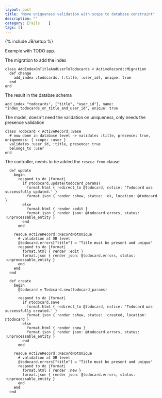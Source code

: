 ```yaml
---
layout: post
title: "Move uniqueness validation with scope to database constraint"
description: ""
category: [rails    ]
tags: []
---
```

{% include JB/setup %}

Example with TODO app.


The migration to add the index 

    class AddIndexOnTitleAndUserToTodocards < ActiveRecord::Migration
      def change
        add_index :todocards, [:title, :user_id], unique: true
      end
    end

The result in the databse schema

    add_index "todocards", ["title", "user_id"], name: "index_todocards_on_title_and_user_id", unique: true


The model, doesn't need the validation on uniqueness, only needs the presence validation

    class Todocard < ActiveRecord::Base
      # now done in database level -> validates :title, presence: true, uniqueness: { scope: :user }
      validates :user_id, :title, presence: true
      belongs_to :user
    end


The controller, needs to be added the `rescue_from` clause

      def update
        begin
          respond_to do |format|
            if @todocard.update(todocard_params)
              format.html { redirect_to @todocard, notice: 'Todocard was successfully updated.' }
              format.json { render :show, status: :ok, location: @todocard }
            else
              format.html { render :edit }
              format.json { render json: @todocard.errors, status: :unprocessable_entity }
            end
          end

        rescue ActiveRecord::RecordNotUnique
          # validation at DB level
          @todocard.errors["title"] = "Title must be present and unique"
          respond_to do |format|
            format.html { render :edit }
            format.json { render json: @todocard.errors, status: :unprocessable_entity }
          end
        end
      end

      def create
        begin
          @todocard = Todocard.new(todocard_params)

          respond_to do |format|
            if @todocard.save
              format.html { redirect_to @todocard, notice: 'Todocard was successfully created.' }
              format.json { render :show, status: :created, location: @todocard }
            else
              format.html { render :new }
              format.json { render json: @todocard.errors, status: :unprocessable_entity }
            end
          end

        rescue ActiveRecord::RecordNotUnique
          # validation at DB level
          @todocard.errors["title"] = "Title must be present and unique"
          respond_to do |format|
            format.html { render :new }
            format.json { render json: @todocard.errors, status: :unprocessable_entity }
          end
        end
      end

